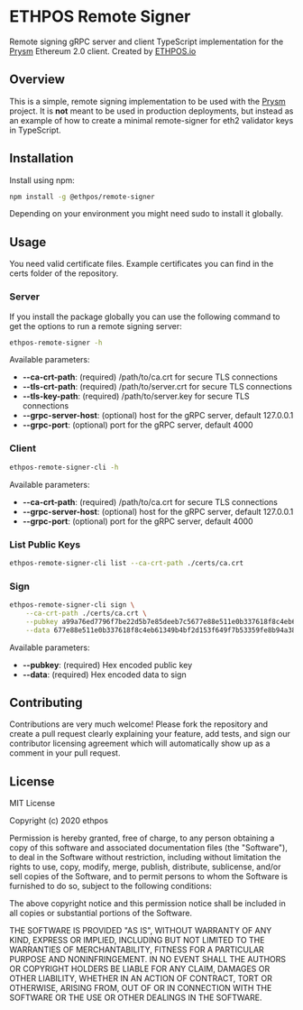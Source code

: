 # ETHPOS Remote Signer

Remote signing gRPC server and client TypeScript implementation for the [Prysm](https://github.com/prysmaticlabs/prysm) Ethereum 2.0 client.  Created by [ETHPOS.io](https://ethpos.io)

## Overview

This is a simple, remote signing implementation to be used with the [Prysm](https://github.com/prysmaticlabs/prysm) project. It is **not** meant to be used in production deployments, but instead as an example of how to create a minimal remote-signer for eth2 validator keys in TypeScript.

## Installation
Install using npm:
``` bash
npm install -g @ethpos/remote-signer
```

Depending on your environment you might need sudo to install it globally.

## Usage

You need valid certificate files. Example certificates you can find in the certs folder of the repository.

### Server

If you install the package globally you can use the following command to get the options to run a remote signing server:

``` bash
ethpos-remote-signer -h
```

Available parameters:

- **--ca-crt-path**: (required) /path/to/ca.crt for secure TLS connections
- **--tls-crt-path**: (required) /path/to/server.crt for secure TLS connections
- **--tls-key-path**: (required) /path/to/server.key for secure TLS connections
- **--grpc-server-host**: (optional) host for the gRPC server, default 127.0.0.1
- **--grpc-port**: (optional) port for the gRPC server, default 4000

### Client

``` bash
ethpos-remote-signer-cli -h
```

Available parameters:

- **--ca-crt-path**: (required) /path/to/ca.crt for secure TLS connections
- **--grpc-server-host**: (optional) host for the gRPC server, default 127.0.0.1
- **--grpc-port**: (optional) port for the gRPC server, default 4000

### List Public Keys

``` bash
ethpos-remote-signer-cli list --ca-crt-path ./certs/ca.crt
```

### Sign

``` bash
ethpos-remote-signer-cli sign \
    --ca-crt-path ./certs/ca.crt \
    --pubkey a99a76ed7796f7be22d5b7e85deeb7c5677e88e511e0b337618f8c4eb61349b4bf2d153f649f7b53359fe8b94a38e44c \
    --data 677e88e511e0b337618f8c4eb61349b4bf2d153f649f7b53359fe8b94a38e44c
```

Available parameters:

- **--pubkey**: (required) Hex encoded public key
- **--data**: (required) Hex encoded data to sign

## Contributing

Contributions are very much welcome! Please fork the repository and create a pull request clearly explaining your feature, add tests, and sign our contributor licensing agreement which will automatically show up as a comment in your pull request. 

## License

MIT License

Copyright (c) 2020 ethpos

Permission is hereby granted, free of charge, to any person obtaining a copy
of this software and associated documentation files (the "Software"), to deal
in the Software without restriction, including without limitation the rights
to use, copy, modify, merge, publish, distribute, sublicense, and/or sell
copies of the Software, and to permit persons to whom the Software is
furnished to do so, subject to the following conditions:

The above copyright notice and this permission notice shall be included in all
copies or substantial portions of the Software.

THE SOFTWARE IS PROVIDED "AS IS", WITHOUT WARRANTY OF ANY KIND, EXPRESS OR
IMPLIED, INCLUDING BUT NOT LIMITED TO THE WARRANTIES OF MERCHANTABILITY,
FITNESS FOR A PARTICULAR PURPOSE AND NONINFRINGEMENT. IN NO EVENT SHALL THE
AUTHORS OR COPYRIGHT HOLDERS BE LIABLE FOR ANY CLAIM, DAMAGES OR OTHER
LIABILITY, WHETHER IN AN ACTION OF CONTRACT, TORT OR OTHERWISE, ARISING FROM,
OUT OF OR IN CONNECTION WITH THE SOFTWARE OR THE USE OR OTHER DEALINGS IN THE
SOFTWARE.